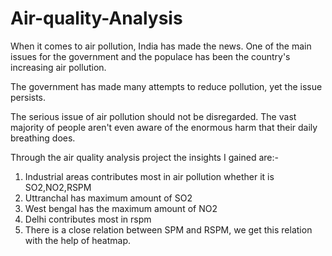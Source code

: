 # Air-quality-Analysis

When it comes to air pollution, India has made the news. One of the main issues for the government and the populace has been the country's increasing air pollution.

The government has made many attempts to reduce pollution, yet the issue persists.

The serious issue of air pollution should not be disregarded. The vast majority of people aren't even aware of the enormous harm that their daily breathing does.

Through the air quality analysis project the insights I gained are:-
1) Industrial areas contributes most in air pollution whether it is SO2,NO2,RSPM
2) Uttranchal has maximum amount of SO2 
3) West bengal has the maximum amount of NO2
4) Delhi contributes most in rspm
5) There is a close relation between SPM and RSPM, we get this relation with the help of heatmap.
